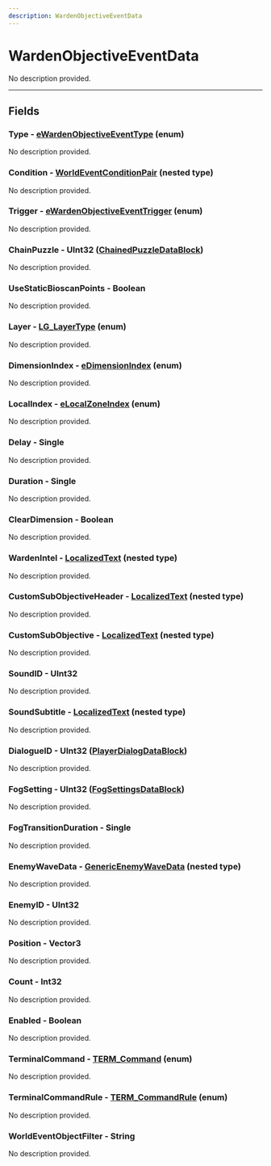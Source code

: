 ```yaml
---
description: WardenObjectiveEventData
---
```


# WardenObjectiveEventData

No description provided.

***

## Fields

### Type - [eWardenObjectiveEventType](../enum-types.md#ewardenobjectiveeventtype) (enum)

No description provided.

### Condition - [WorldEventConditionPair](./worldeventconditionpair.md) (nested type)

No description provided.

### Trigger - [eWardenObjectiveEventTrigger](../enum-types.md#ewardenobjectiveeventtrigger) (enum)

No description provided.

### ChainPuzzle - UInt32 ([ChainedPuzzleDataBlock](../datablocks/main/chainedpuzzle.md))

No description provided.

### UseStaticBioscanPoints - Boolean

No description provided.

### Layer - [LG_LayerType](../enum-types.md#lg_layertype) (enum)

No description provided.

### DimensionIndex - [eDimensionIndex](../enum-types.md#edimensionindex) (enum)

No description provided.

### LocalIndex - [eLocalZoneIndex](../enum-types.md#elocalzoneindex) (enum)

No description provided.

### Delay - Single

No description provided.

### Duration - Single

No description provided.

### ClearDimension - Boolean

No description provided.

### WardenIntel - [LocalizedText](./localizedtext.md) (nested type)

No description provided.

### CustomSubObjectiveHeader - [LocalizedText](./localizedtext.md) (nested type)

No description provided.

### CustomSubObjective - [LocalizedText](./localizedtext.md) (nested type)

No description provided.

### SoundID - UInt32

No description provided.

### SoundSubtitle - [LocalizedText](./localizedtext.md) (nested type)

No description provided.

### DialogueID - UInt32 ([PlayerDialogDataBlock](../datablocks/rarely-edited/playerdialog.md))

No description provided.

### FogSetting - UInt32 ([FogSettingsDataBlock](../datablocks/main/fogsettings.md))

No description provided.

### FogTransitionDuration - Single

No description provided.

### EnemyWaveData - [GenericEnemyWaveData](./genericenemywavedata.md) (nested type)

No description provided.

### EnemyID - UInt32

No description provided.

### Position - Vector3

No description provided.

### Count - Int32

No description provided.

### Enabled - Boolean

No description provided.

### TerminalCommand - [TERM_Command](../enum-types.md#term_command) (enum)

No description provided.

### TerminalCommandRule - [TERM_CommandRule](../enum-types.md#term_commandrule) (enum)

No description provided.

### WorldEventObjectFilter - String

No description provided.
